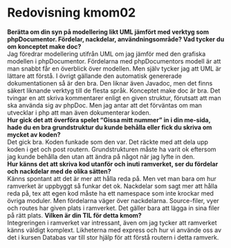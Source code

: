 ---
---
Redovisning kmom02
=========================

**Berätta om din syn på modellering likt UML jämfört med verktyg som phpDocumentor. Fördelar, nackdelar, användningsområde? Vad tycker du om konceptet make doc?**    
Jag föredrar modellering utifrån UML om jag jämför med den grafiska modellen i phpDocumentor. Fördelarna med phpDocumentors modell är att man snabbt får en överblick över modellen. Men själv tycker jag att UML är lättare att förstå. I övrigt gällande den automatisk genererade dokumentationen så är den bra. Den liknar även Javadoc, men det finns säkert liknande verktyg till de flesta språk. Konceptet make doc är bra. Det tvingar en att skriva kommentarer enligt en given struktur, förutsatt att man ska använda sig av phpDoc. Men jag antar att det förväntas om man utvecklar i php att man även dokumenterar koden.  
**Hur gick det att överföra spelet “Gissa mitt nummer” in i din me-sida, hade du en bra grundstruktur du kunde behålla eller fick du skriva om mycket av koden?**  
Det gick bra. Koden funkade som den var. Det räckte med att dela upp koden i get och post routern. Grundstrukturen måste ha varit ok eftersom jag kunde behålla den utan att ändra på något när jag lyfte in den.    
**Hur känns det att skriva kod utanför och inuti ramverket, ser du fördelar och nackdelar med de olika sätten?**  
Känns spontant att det är mer att hålla reda på. Men vet man bara om hur ramverket är uppbyggt så funkar det ok. Nackdelar som sagt mer att hålla reda på, tex att egen kod måste ha ett namespace som inte krockar med övriga moduler. Men fördelarna väger över nackdelarna. Source-filer, vyer och routes har given plats i ramverket. Det gäller bara att lägga in sina filer på rätt plats.
**Vilken är din TIL för detta kmom?**   
Integreringen i ramverket var intressant, även om jag tycker att ramverket känns väldigt komplext. Likheterna med express och hur vi använde oss av det i kursen Databas var till stor hjälp för att förstå routern i detta ramverk.
